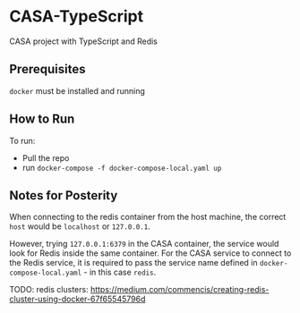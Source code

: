 # CASA-TypeScript
CASA project with TypeScript and Redis

## Prerequisites
`docker` must be installed and running

## How to Run
To run: 
  - Pull the repo 
  - run `docker-compose -f docker-compose-local.yaml up`

## Notes for Posterity
When connecting to the redis container from the host machine, the correct `host` would be `localhost` or `127.0.0.1`. 

However, trying `127.0.0.1:6379` in the CASA container, the service would look for Redis inside the same container. For the CASA service to connect to the Redis service, it is required to pass the service name defined in `docker-compose-local.yaml` - in this case `redis`. 

TODO: redis clusters: https://medium.com/commencis/creating-redis-cluster-using-docker-67f65545796d
